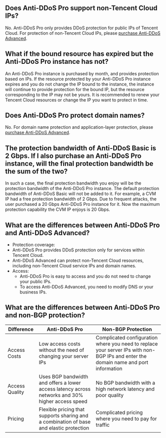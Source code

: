## Does Anti-DDoS Pro support non-Tencent Cloud IPs?
No. Anti-DDoS Pro only provides DDoS protection for public IPs of Tencent Cloud. For protection of non-Tencent Cloud IPs, please [purchase Anti-DDoS Advanced](https://intl.cloud.tencent.com/document/product/297/15483).

## What if the bound resource has expired but the Anti-DDoS Pro instance has not? 
An Anti-DDoS Pro instance is purchased by month, and provides protection based on IPs. If the resource protected by your Anti-DDoS Pro instance expires and you do not change the IP bound to the instance, the instance will continue to provide protection for the bound IP, but the resource corresponding to the IP may not be yours. It is recommended to renew your Tencent Cloud resources or change the IP you want to protect in time.


## Does Anti-DDoS Pro protect domain names?
No. For domain name protection and application-layer protection, please [purchase Anti-DDoS Advanced](https://intl.cloud.tencent.com/document/product/297/15483).

## The protection bandwidth of Anti-DDoS Basic is 2 Gbps. If I also purchase an Anti-DDoS Pro instance, will the final protection bandwidth be the sum of the two?
In such a case, the final protection bandwidth you enjoy will be the protection bandwidth of the Anti-DDoS Pro instance. The default protection bandwidth of Anti-DDoS Basic will not be added to it.
For example, a CVM IP had a free protection bandwidth of 2 Gbps. Due to frequent attacks, the user purchased a 20 Gbps Anti-DDoS Pro instance for it. Now the maximum protection capability the CVM IP enjoys is 20 Gbps.

## What are the differences between Anti-DDoS Pro and Anti-DDoS Advanced?
- Protection coverage:
 -  Anti-DDoS Pro provides DDoS protection only for services within Tencent Cloud.
 -  Anti-DDoS Advanced can protect non-Tencent Cloud resources, including non-Tencent Cloud service IPs and domain names.
- Access:
  - Anti-DDoS Pro is easy to access and you do not need to change your public IPs.
  - To access Anti-DDoS Advanced, you need to modify DNS or your business IPs.

## What are the differences between Anti-DDoS Pro and non-BGP protection?
|     Difference     | Anti-DDoS Pro             | Non-BGP Protection                  |
| -------- | -------------------- | ------------------- |
| Access Costs | Low access costs without the need of changing your server IPs | Complicated configuration where you need to replace your server IPs with non-BGP IPs and enter the domain name and port information |
| Access Quality | Uses BGP bandwidth and offers a lower access latency across networks and 30% higher access speed         | No BGP bandwidth with a high network latency and poor quality                              |
| Pricing | Flexible pricing that supports sharing and a combination of base and elastic protection                              | Complicated pricing where you need to pay for traffic|

